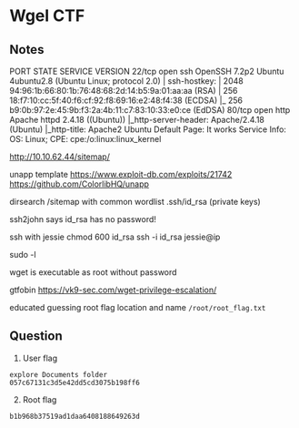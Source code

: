 # Wgel CTF

## Notes
PORT   STATE SERVICE VERSION
22/tcp open  ssh     OpenSSH 7.2p2 Ubuntu 4ubuntu2.8 (Ubuntu Linux; protocol 2.0)
| ssh-hostkey: 
|   2048 94:96:1b:66:80:1b:76:48:68:2d:14:b5:9a:01:aa:aa (RSA)
|   256 18:f7:10:cc:5f:40:f6:cf:92:f8:69:16:e2:48:f4:38 (ECDSA)
|_  256 b9:0b:97:2e:45:9b:f3:2a:4b:11:c7:83:10:33:e0:ce (EdDSA)
80/tcp open  http    Apache httpd 2.4.18 ((Ubuntu))
|_http-server-header: Apache/2.4.18 (Ubuntu)
|_http-title: Apache2 Ubuntu Default Page: It works
Service Info: OS: Linux; CPE: cpe:/o:linux:linux_kernel

<!-- Jessie don't forget to udate the webiste -->

http://10.10.62.44/sitemap/

unapp template
https://www.exploit-db.com/exploits/21742
https://github.com/ColorlibHQ/unapp

dirsearch /sitemap with common wordlist
.ssh/id_rsa (private keys)

ssh2john says
id_rsa has no password!

ssh with jessie
chmod 600 id_rsa
ssh -i id_rsa jessie@ip

sudo -l

wget is executable as root without password

gtfobin
https://vk9-sec.com/wget-privilege-escalation/

educated guessing root flag location and name `/root/root_flag.txt`

## Question
1. User flag
```
explore Documents folder
057c67131c3d5e42dd5cd3075b198ff6
```

2. Root flag
```
b1b968b37519ad1daa6408188649263d
```